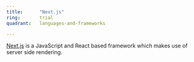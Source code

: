 ```yaml
---
title:      "Next.js"
ring:       trial
quadrant:   languages-and-frameworks

---
```


[Next.js](https://nextjs.org/) is a JavaScript and React based framework which makes use of server side rendering.